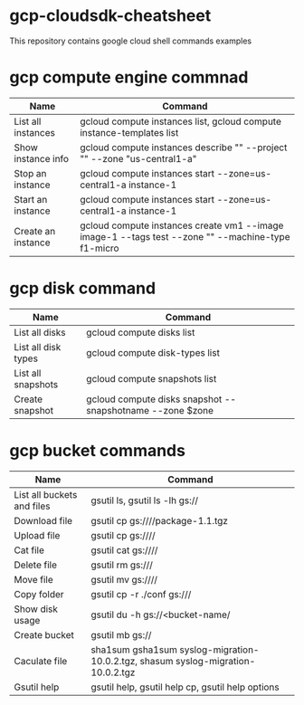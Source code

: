 # gcp-cloudsdk-cheatsheet
This repository contains google cloud shell commands examples

# gcp compute engine commnad 
| Name                | Command  | 
| ---                 | ---      | 
| List all instances  | gcloud compute instances list, gcloud compute instance-templates list | 
| Show instance info	| gcloud compute instances describe "<instance-name>" --project "<project-name>" --zone "us-central1-a" |
| Stop an instance	  | gcloud compute instances start --zone=us-central1-a instance-1 |
| Start an instance	  | gcloud compute instances start --zone=us-central1-a instance-1 |
| Create an instance	| gcloud compute instances create vm1 --image image-1 --tags test --zone "<zone>" --machine-type f1-micro |

# gcp disk command

| Name                | Command  | 
| ---                 | ---      | 
| List all disks	  | gcloud compute disks list |
| List all disk types |	gcloud compute disk-types list |
| List all snapshots  |	gcloud compute snapshots list |
| Create snapshot	  | gcloud compute disks snapshot <diskname> --snapshotname <name1> --zone $zone |

# gcp bucket commands 

| Name                | Command  | 
| ---                 | ---      |
| List all buckets and files | gsutil ls, gsutil ls -lh gs://<bucket-name> |
| Download file				 | gsutil cp gs://<bucket-name>/<dir-path>/package-1.1.tgz |
| Upload file	 			 | gsutil cp <filename> gs://<bucket-name>/<directory>/ |
| Cat file					 | gsutil cat gs://<bucket-name>/<filepath>/ |
| Delete file				 | gsutil rm gs://<bucket-name>/<filepath> |
| Move file	                 | gsutil mv <src-filepath> gs://<bucket-name>/<directory>/<dest-filepath> |
| Copy folder                | gsutil cp -r ./conf gs://<bucket-name>/ |
| Show disk usage            | gsutil du -h gs://<bucket-name/<directory> | 
| Create bucket         	 | gsutil mb gs://<bucket-name> |
| Caculate file              | sha1sum	gsha1sum syslog-migration-10.0.2.tgz, shasum syslog-migration-10.0.2.tgz |
| Gsutil help	             | gsutil help, gsutil help cp, gsutil help options |
